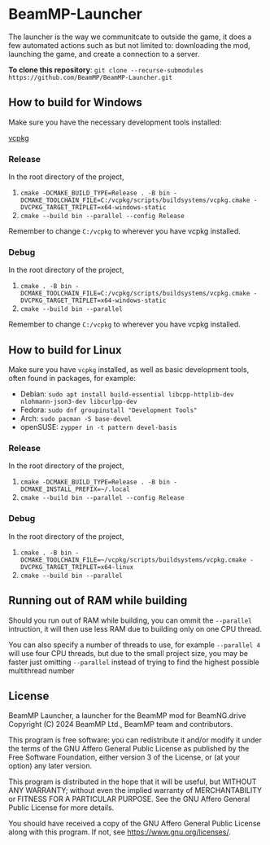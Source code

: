 # BeamMP-Launcher

The launcher is the way we communitcate to outside the game, it does a few automated actions such as but not limited to: downloading the mod, launching the game, and create a connection to a server.

**To clone this repository**: `git clone --recurse-submodules https://github.com/BeamMP/BeamMP-Launcher.git`

## How to build for Windows

Make sure you have the necessary development tools installed:

[vcpkg](https://vcpkg.io/en/)

### Release

In the root directory of the project,
1. `cmake -DCMAKE_BUILD_TYPE=Release . -B bin -DCMAKE_TOOLCHAIN_FILE=C:/vcpkg/scripts/buildsystems/vcpkg.cmake -DVCPKG_TARGET_TRIPLET=x64-windows-static`
2. `cmake --build bin --parallel --config Release`

Remember to change `C:/vcpkg` to wherever you have vcpkg installed.

### Debug

In the root directory of the project,
1. `cmake . -B bin -DCMAKE_TOOLCHAIN_FILE=C:/vcpkg/scripts/buildsystems/vcpkg.cmake -DVCPKG_TARGET_TRIPLET=x64-windows-static`
2. `cmake --build bin --parallel`

Remember to change `C:/vcpkg` to wherever you have vcpkg installed.

## How to build for Linux

Make sure you have `vcpkg` installed, as well as basic development tools, often found in packages, for example:

- Debian: `sudo apt install build-essential libcpp-httplib-dev nlohmann-json3-dev libcurlpp-dev`
- Fedora: `sudo dnf groupinstall "Development Tools"`
- Arch: `sudo pacman -S base-devel`
- openSUSE: `zypper in -t pattern devel-basis`

### Release

In the root directory of the project,
1. `cmake -DCMAKE_BUILD_TYPE=Release . -B bin -DCMAKE_INSTALL_PREFIX=~/.local`
2. `cmake --build bin --parallel --config Release`

### Debug

In the root directory of the project,
1. `cmake . -B bin -DCMAKE_TOOLCHAIN_FILE=~/vcpkg/scripts/buildsystems/vcpkg.cmake -DVCPKG_TARGET_TRIPLET=x64-linux`
2. `cmake --build bin --parallel`

## Running out of RAM while building

Should you run out of RAM while building, you can ommit the `--parallel` intruction, it will then use less RAM due to building only on one CPU thread.

You can also specify a number of threads to use, for example `--parallel 4` will use four CPU threads, but due to the small project size, you may be faster just omitting `--parallel` instead of trying to find the highest possible multithread number


## License

BeamMP Launcher, a launcher for the BeamMP mod for BeamNG.drive
Copyright (C) 2024 BeamMP Ltd., BeamMP team and contributors.

This program is free software: you can redistribute it and/or modify
it under the terms of the GNU Affero General Public License as published
by the Free Software Foundation, either version 3 of the License, or
(at your option) any later version.

This program is distributed in the hope that it will be useful,
but WITHOUT ANY WARRANTY; without even the implied warranty of
MERCHANTABILITY or FITNESS FOR A PARTICULAR PURPOSE.  See the
GNU Affero General Public License for more details.

You should have received a copy of the GNU Affero General Public License
along with this program.  If not, see <https://www.gnu.org/licenses/>.
